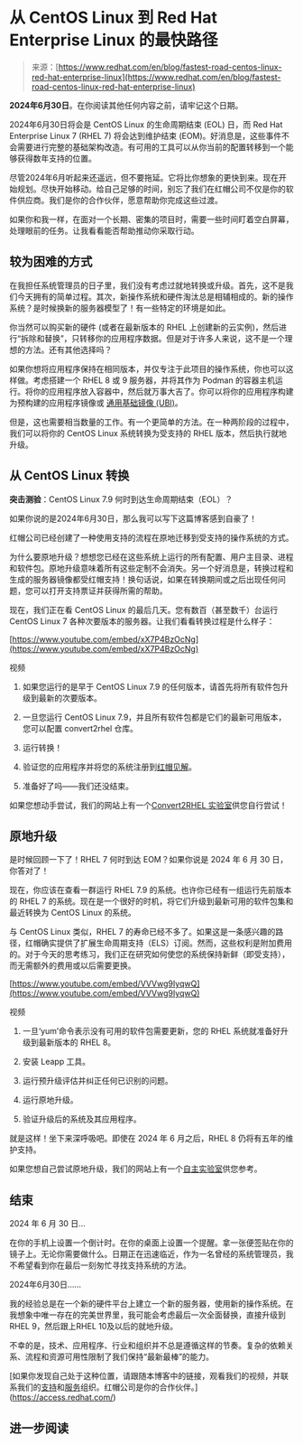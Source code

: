 <!--yml

类别：未分类

日期：2024年5月27日 14:31:49

-->

# 从 CentOS Linux 到 Red Hat Enterprise Linux 的最快路径

> 来源：[https://www.redhat.com/en/blog/fastest-road-centos-linux-red-hat-enterprise-linux](https://www.redhat.com/en/blog/fastest-road-centos-linux-red-hat-enterprise-linux)

**2024年6月30日**。在你阅读其他任何内容之前，请牢记这个日期。

2024年6月30日将会是 CentOS Linux 的生命周期结束 (EOL) 日，而 Red Hat Enterprise Linux 7 (RHEL 7) 将会达到维护结束 (EOM)。好消息是，这些事件不会需要进行完整的基础架构改造。有可用的工具可以从你当前的配置转移到一个能够获得数年支持的位置。

尽管2024年6月听起来还遥远，但不要拖延。它将比你想象的更快到来。现在开始规划。尽快开始移动。给自己足够的时间，别忘了我们在红帽公司不仅是你的软件供应商。我们是你的合作伙伴，愿意帮助你完成这些过渡。

如果你和我一样，在面对一个长期、密集的项目时，需要一些时间盯着空白屏幕，处理眼前的任务。让我看看能否帮助推动你采取行动。

## 较为困难的方式

在我担任系统管理员的日子里，我们没有考虑过就地转换或升级。首先，这不是我们今天拥有的简单过程。其次，新操作系统和硬件淘汰总是相辅相成的。新的操作系统？是时候换新的服务器模型了！有一些特定的环境是如此。

你当然可以购买新的硬件 (或者在最新版本的 RHEL 上创建新的云实例)，然后进行“拆除和替换”，只转移你的应用程序数据。但是对于许多人来说，这不是一个理想的方法。还有其他选择吗？

如果你想将应用程序保持在相同版本，并仅专注于此项目的操作系统，你也可以这样做。考虑搭建一个 RHEL 8 或 9 服务器，并将其作为 Podman 的容器主机运行。将你的应用程序放入容器中，然后就万事大吉了。你可以将你的应用程序构建为预构建的应用程序镜像或 [通用基础镜像 (UBI)](https://catalog.redhat.com/software/containers/search?vendor_name=Red%20Hat&p=1&q=UBI)。

但是，这也需要相当数量的工作。有一个更简单的方法。在一种两阶段的过程中，我们可以将你的 CentOS Linux 系统转换为受支持的 RHEL 版本，然后执行就地升级。

## 从 CentOS Linux 转换

**突击测验**：CentOS Linux 7.9 何时到达生命周期结束（EOL）？

如果你说的是2024年6月30日，那么我可以写下这篇博客感到自豪了！

红帽公司已经创建了一种使用支持的流程在原地迁移到受支持的操作系统的方式。

为什么要原地升级？想想您已经在这些系统上运行的所有配置、用户主目录、进程和软件包。原地升级意味着所有这些定制不会消失。另一个好消息是，转换过程和生成的服务器镜像都受红帽支持！换句话说，如果在转换期间或之后出现任何问题，您可以打开支持票证并获得所需的帮助。

现在，我们正在看 CentOS Linux 的最后几天。您有数百（甚至数千）台运行 CentOS Linux 7 各种次要版本的服务器。让我们看看转换过程是什么样子：

[https://www.youtube.com/embed/xX7P4BzOcNg](https://www.youtube.com/embed/xX7P4BzOcNg)

视频

1.  如果您运行的是早于 CentOS Linux 7.9 的任何版本，请首先将所有软件包升级到最新的次要版本。

1.  一旦您运行 CentOS Linux 7.9，并且所有软件包都是它们的最新可用版本，您可以配置 convert2rhel 仓库。

1.  运行转换！

1.  验证您的应用程序并将您的系统注册到[红帽见解](/en/technologies/management/insights)。

1.  准备好了吗——我们还没结束。

如果您想动手尝试，我们的网站上有一个[Convert2RHEL 实验室](/en/interactive-labs/migrate-red-hat-enterprise-linux-centos-linux)供您自行尝试！

## 原地升级

是时候回顾一下了！RHEL 7 何时到达 EOM？如果你说是 2024 年 6 月 30 日，你答对了！

现在，你应该在查看一群运行 RHEL 7.9 的系统。也许你已经有一组运行先前版本的 RHEL 7 的系统。现在是一个很好的时机，将它们升级到最新可用的软件包集和最近转换为 CentOS Linux 的系统。

与 CentOS Linux 类似，RHEL 7 的寿命已经不多了。如果这是一条感兴趣的路径，红帽确实提供了扩展生命周期支持（ELS）订阅。然而，这些权利是附加费用的。对于今天的思考练习，我们正在研究如何使您的系统保持新鲜（即受支持），而无需额外的费用或以后需要更换。

[https://www.youtube.com/embed/VVVwg9IyqwQ](https://www.youtube.com/embed/VVVwg9IyqwQ)

视频

1.  一旦‘yum’命令表示没有可用的软件包需要更新，您的 RHEL 系统就准备好升级到最新版本的 RHEL 8。

1.  安装 Leapp 工具。

1.  运行预升级评估并纠正任何已识别的问题。

1.  运行原地升级。

1.  验证升级后的系统及其应用程序。

就是这样！坐下来深呼吸吧。即使在 2024 年 6 月之后，RHEL 8 仍将有五年的维护支持。

如果您想自己尝试原地升级，我们的网站上有一个[自主实验室](/en/interactive-labs/perform-in-place-upgrade-with-leapp)供您参考。

## 结束

2024 年 6 月 30 日…

在你的手机上设置一个倒计时。在你的桌面上设置一个提醒。拿一张便签贴在你的镜子上。无论你需要做什么。日期正在迅速临近，作为一名曾经的系统管理员，我不希望看到你在最后一刻匆忙寻找支持系统的方法。

2024年6月30日……

我的经验总是在一个新的硬件平台上建立一个新的服务器，使用新的操作系统。在我想象中唯一存在的完美世界里，我可能会考虑最后一次全面替换，直接升级到RHEL 9，然后跟上RHEL 10及以后的就地升级。

不幸的是，技术、应用程序、行业和组织并不总是遵循这样的节奏。复杂的依赖关系、流程和资源可用性限制了我们保持“最新最棒”的能力。

[如果你发现自己处于这种位置，请跟随本博客中的链接，观看我们的视频，并联系我们的[支持](https://access.redhat.com/)和[服务](/en/services/consulting)组织。红帽公司是你的合作伙伴。](https://access.redhat.com/)

## 进一步阅读
